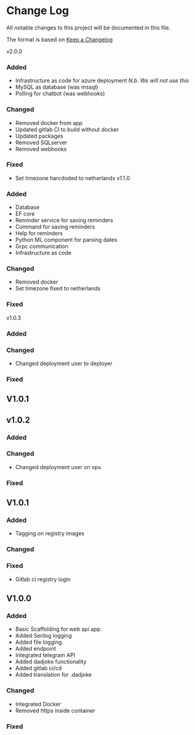 # Change Log
All notable changes to this project will be documented in this file.
 
The format is based on [Keep a Changelog](http://keepachangelog.com/)

v2.0.0
### Added
- Infrastructure as code for azure deployment *N.b. We will not use this*
- MySQL as database (was mssql)
- Polling for chatbot (was webhooks)
### Changed
- Removed docker from app
- Updated gitlab CI to build without docker
- Updated packages
- Removed SQLserver
- Removed webhooks
### Fixed
- Set timezone harcdoded to netherlands 
v1.1.0
### Added
- Database
- EF core
- Reminder service for saving reminders
- Command for saving reminders
- Help for reminders
- Python ML component for parsing dates
- Grpc communication
- Infrastructure as code
### Changed
- Removed docker
- Set timezone fixed to netherlands
### Fixed

v1.0.3
### Added
### Changed
- Changed deployment user to deployer
### Fixed
## V1.0.1

## v1.0.2
 
### Added
### Changed
- Changed deployment user on vps
### Fixed
## V1.0.1
 
### Added
- Tagging on registry images
### Changed
### Fixed
- Gitlab ci registry login

## V1.0.0
 
### Added
- Basic Scaffolding for web api app.
- Added Serilog logging
- Added file logging.
- Added endpoint
- Integrated telegram API
- Added dadjoke functionality
- Added gitlab ci/cd
- Added translation for .dadjoke
### Changed
 - Integrated Docker
 - Removed https inside container
### Fixed